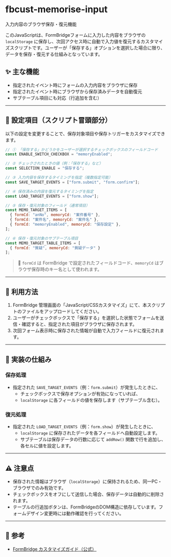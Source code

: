# fbcust-memorise-input
入力内容のブラウザ保存・復元機能

このJavaScriptは、FormBridgeフォームに入力した内容をブラウザの `localStorage` に保存し、次回アクセス時に自動で入力値を復元するカスタマイズスクリプトです。ユーザーが「保存する」オプションを選択した場合に限り、データを保存・復元する仕組みとなっています。

## ✨ 主な機能

- 指定されたイベント時にフォームの入力内容をブラウザに保存
- 指定されたイベント時にブラウザから保存済みデータを自動復元
- サブテーブル項目にも対応（行追加を含む）

---

## 🔧 設定項目（スクリプト冒頭部分）

以下の設定を変更することで、保存対象項目や保存トリガーをカスタマイズできます。

```javascript
// ① 「保存する」かどうかをユーザーが選択するチェックボックスのフィールドコード
const ENABLE_SWITCH_CHECKBOX = "memoryEnabled";

// ② チェックされたときの値（例：「保存する」など）
const SELECTION_ENABLE = "保存する";

// ③ 入力内容を保存するタイミングを指定（複数指定可能）
const SAVE_TARGET_EVENTS = ["form.submit", "form.confirm"];

// ④ 保存済みの内容を復元するタイミングを指定
const LOAD_TARGET_EVENTS = ["form.show"];

// ⑤ 保存・復元対象のフィールド（通常項目）
const MEMO_TARGET_ITEMS = [
  { formCd: "anNo", memoryCd: "案件番号" },
  { formCd: "案件名", memoryCd: "案件名" },
  { formCd: "memoryEnabled", memoryCd: "保存設定" },
];

// ⑥ 保存・復元対象のサブテーブル項目
const MEMO_TARGET_TABLE_ITEMS = [
  { formCd: "質疑", memoryCd: "質疑データ" }
];
```

> 🔸 `formCd` は FormBridge で設定されたフィールドコード、`memoryCd` はブラウザ保存時のキー名として使われます。

---

## 🚀 利用方法

1. FormBridge 管理画面の「JavaScript/CSSカスタマイズ」にて、本スクリプトのファイルをアップロードしてください。
2. ユーザーがチェックボックスで「保存する」を選択した状態でフォームを送信・確認すると、指定された項目がブラウザに保存されます。
3. 次回フォーム表示時に保存された情報が自動で入力フィールドに復元されます。

---

## 📝 実装の仕組み

### 保存処理
- 指定された `SAVE_TARGET_EVENTS`（例：`form.submit`）が発生したときに、
  - チェックボックスで保存オプションが有効になっていれば、
  - `localStorage` に各フィールドの値を保存します（サブテーブル含む）。

### 復元処理
- 指定された `LOAD_TARGET_EVENTS`（例：`form.show`）が発生したときに、
  - `localStorage` に保存されたデータを各フィールドへ自動設定します。
  - サブテーブルは保存データの行数に応じて `addRow()` 関数で行を追加し、各セルに値を設定します。

---

## ⚠️ 注意点

- 保存された情報はブラウザ（`localStorage`）に保持されるため、同一PC・ブラウザでのみ有効です。
- チェックボックスをオフにして送信した場合、保存データは自動的に削除されます。
- テーブルの行追加ボタンは、FormBridgeのDOM構造に依存しています。フォームデザイン変更時には動作確認を行ってください。

---

## 🔗 参考

- [FormBridge カスタマイズガイド（公式）](https://formbridge.kintoneapp.com/help/customize/v2)
